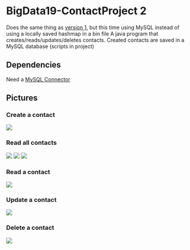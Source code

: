 # BigData19-ContactProject 2
Does the same thing as [version 1](https://github.com/markk628/BigData19-ContactsProject), but this time using MySQL instead of using a locally saved hashmap in a bin file
A java program that creates/reads/updates/deletes contacts. Created contacts are saved in a MySQL database (scripts in project)
## Dependencies
Need a [MySQL Connector](https://downloads.mysql.com/archives/c-j/)
## Pictures
### Create a contact
![](static/insert.png)
### Read all contacts
![](static/select1.png)
![](static/select2.png)
![](static/select3.png)
### Read a contact
![](static/selectByName.png)
### Update a contact
![](static/update.png)
### Delete a contact
![](static/delete.png)
